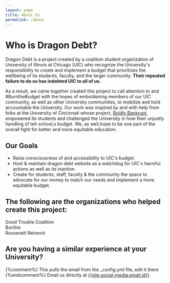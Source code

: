 ```yaml
---
layout: page
title: About Us
permalink: /about
---
```


# Who is Dragon Debt?    


Dragon Debt is a project created by a  coalition student organization of University of Illinois at Chicago (UIC) who recognize the University's responsibility to create and implement a budget that prioritizes the wellbeing of its students, faculty, and the larger community. **Their repeated failure to do so has indebted UIC to all of us.** 

As a result, we came together created this project to call attention to and #BurntheBudget with the hopes of emboldening members of our UIC community, as well as other Universtiy communities, to mobilize and hold accountable the University. Our work was inspired by and with help from folks at the University of Cincinnati whose project, [Boldly Bankrupt](https://boldlybankrupt.cargo.site), empowered its students and challenged the University in how their unjustly handling of teh school;s budget. We, as well,hope to be one part of the overall fight for better and more equitable education.  

## Our Goals  
* Raise consciousness of and accessibility to UIC's budget.   
* Host & maintain dragon debt website as a watchdog for UIC's harmful actions as well as its inaction.  
* Create for students, staff, faculty & the community the space to advocate for our money to match our needs and implement a more equitable budget.


## The following are the organizations who helped create this project:     


Good Trouble Coalition  
Bonfire  
Roosevelt Network

## Are you having a similar experience at your University?     

{%comment%} This pulls the email from the _config.yml file, edit it there {%endcomment%}
Email us directly at [{{site.social-media.email.id}}]({{site.social-media.email.href}}{{site.social-media.email.id}})
